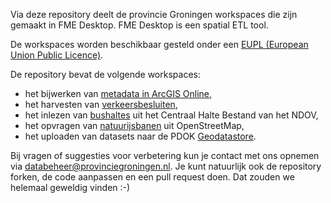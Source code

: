 Via deze repository deelt de provincie Groningen workspaces die zijn gemaakt in FME Desktop. FME Desktop is een spatial ETL tool. 

De workspaces worden beschikbaar gesteld onder een [EUPL (European Union Public Licence)](https://eupl.eu/1.2/nl/).

De repository bevat de volgende workspaces:
* het bijwerken van [metadata in ArcGIS Online]((../../tree/master/aol-metadata)),
* het harvesten van [verkeersbesluiten](../../tree/master/verkeersbesluiten),
* het inlezen van [bushaltes](../../tree/master/bushaltes) uit het Centraal Halte Bestand van het NDOV,
* het opvragen van [natuurijsbanen](../../tree/master/natuurijsbanen) uit OpenStreetMap,
* het uploaden van datasets naar de PDOK [Geodatastore](../../tree/master/geodatastore).

Bij vragen of suggesties voor verbetering kun je contact met ons opnemen via databeheer@provinciegroningen.nl. 
Je kunt natuurlijk ook de repository forken, de code aanpassen en een pull request doen. Dat zouden we helemaal geweldig vinden :-)
